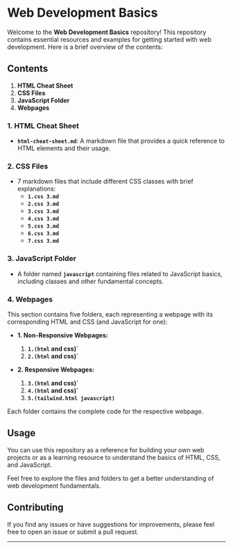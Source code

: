 # Web Development Basics

Welcome to the **Web Development Basics** repository! This repository contains essential resources and examples for getting started with web development. Here is a brief overview of the contents:

## Contents

1. **HTML Cheat Sheet**
2. **CSS Files**
3. **JavaScript Folder**
4. **Webpages**

### 1. HTML Cheat Sheet
- **`html-cheat-sheet.md`**: A markdown file that provides a quick reference to HTML elements and their usage.

### 2. CSS Files
- 7 markdown files that include different CSS classes with brief explanations:
  - **`1.css 3.md`**
  - **`2.css 3.md`**
  - **`3.css 3.md`**
  - **`4.css 3.md`**
  - **`5.css 3.md`**
  - **`6.css 3.md`**
  - **`7.css 3.md`**
    
### 3. JavaScript Folder
- A folder named **`javascript`** containing files related to JavaScript basics, including classes and other fundamental concepts.

### 4. Webpages
This section contains five folders, each representing a webpage with its corresponding HTML and CSS (and JavaScript for one):

- **1. Non-Responsive Webpages:**
  1. **`1.(html` and css)`**
  2. **`2.(html` and css)`**
  
- **2. Responsive Webpages:**
  1. **`3.(html` and css)`**
  2. **`4.(html` and css)`**
  3. **`5.(tailwind.html javascript)`**

Each folder contains the complete code for the respective webpage.

## Usage
You can use this repository as a reference for building your own web projects or as a learning resource to understand the basics of HTML, CSS, and JavaScript.

Feel free to explore the files and folders to get a better understanding of web development fundamentals.

## Contributing
If you find any issues or have suggestions for improvements, please feel free to open an issue or submit a pull request.

---

